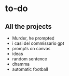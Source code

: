 # to-do

## All the projects

- Murder, he prompted
- i casi del commissario gpt
- prompts on canvas
- ideas
- random sentence
- dhamma
- automatic football

